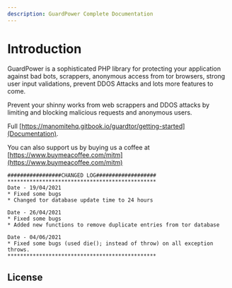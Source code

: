 ```yaml
---
description: GuardPower Complete Documentation
---
```


# Introduction

GuardPower is a sophisticated PHP library for protecting your application against bad bots, scrappers, anonymous access from tor browsers, strong user input validations, prevent DDOS Attacks and lots more features to come.

Prevent your shinny works from web scrappers and DDOS attacks by limiting and blocking malicious requests and anonymous users.

Full [https://manomitehq.gitbook.io/guardtor/getting-started](Documentation).


You can also support us by buying us a coffee at [https://www.buymeacoffee.com/mitm](https://www.buymeacoffee.com/mitm)

```text
#################CHANGED LOG###################
***********************************************
Date - 19/04/2021
* Fixed some bugs
* Changed tor database update time to 24 hours

Date - 26/04/2021
* Fixed some bugs
* Added new functions to remove duplicate entries from tor database

Date - 04/06/2021
* Fixed some bugs (used die(); instead of throw) on all exception throws.
***********************************************
```

## License